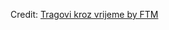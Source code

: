 <div id="observablehq-bb901010"></div>
<p>Credit: <a href="https://observablehq.com/d/814307512a1d2b68">Tragovi kroz vrijeme by FTM</a></p>

<link rel="stylesheet" href="https://cdn.jsdelivr.net/npm/@observablehq/inspector@5/dist/inspector.css">
<script type="module">
import {Runtime, Inspector} from "https://cdn.jsdelivr.net/npm/@observablehq/runtime@5/dist/runtime.js";
import define from "https://api.observablehq.com/d/814307512a1d2b68.js?";
new Runtime().module(define, Inspector.into("#observablehq-bb901010"));
</script>
